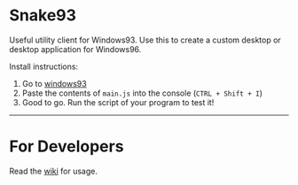 # Snake93

Useful utility client for Windows93.
Use this to create a custom desktop or desktop application for Windows96.

Install instructions:
1. Go to [windows93](https://windows93.net)
2. Paste the contents of `main.js` into the console (`CTRL + Shift + I`)
3. Good to go. Run the script of your program to test it!

---

# For Developers

Read the [wiki](/wiki) for usage.
